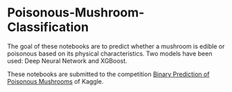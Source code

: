 # Poisonous-Mushroom-Classification
The goal of these notebooks are to predict whether a mushroom is edible or poisonous based on its physical characteristics. Two models have been used: Deep Neural Network and XGBoost.

These notebooks are submitted to the competition [Binary Prediction of Poisonous Mushrooms](https://www.kaggle.com/competitions/playground-series-s4e8) of Kaggle.
